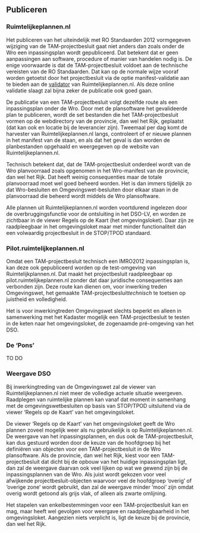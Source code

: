 ## Publiceren 

### Ruimtelijkeplannen.nl

Het publiceren van het uiteindelijk met RO Standaarden 2012 vormgegeven wijziging van de TAM-projectbesluit gaat niet anders dan zoals onder de Wro een inpassingsplan wordt gepubliceerd. Dat betekent dat er geen aanpassingen aan software, procedure of manier van handelen nodig is. De enige voorwaarde is dat de TAM-projectbesluit voldoet aan de technische vereisten van de RO Standaarden. Dat kan op de normale wijze vooraf worden getoetst door het projectbesluit via de optie manifest-validatie aan te bieden aan de <a href='https://www.ruimtelijkeplannen.nl/validator/validator/?' target='_blank'>validator</a> van Ruimtelijkeplannen.nl. Als deze online validatie slaagt zal bijna zeker de publicatie ook goed gaan.

De publicatie van een TAM-projectbesluit volgt dezelfde route als een inpassingsplan onder de Wro. Door met de plansoftware het gevalideerde plan te publiceren, wordt de set bestanden die het TAM-projectbesluit vormen op de webdirectory van de provincie, dan wel het Rijk, geplaatst (dat kan ook en locatie bij de leverancier zijn). Tweemaal per dag komt de harvester van Ruimtelijkeplannen.nl langs, controleert of er nieuwe plannen in het manifest van de staan, en als dat het geval is dan worden de planbestanden opgehaald en weergegeven op de website van Ruimtelijkeplannen.nl.

Technisch betekent dat, dat de TAM-projectbesluit onderdeel wordt van de Wro planvoorraad zoals opgenomen in het Wro-manifest van de provincie, dan wel het Rijk. Dat heeft weinig consequenties maar de totale planvoorraad moet wel goed beheerd worden. Het is dan immers tijdelijk zo dat Wro-besluiten en Omgevingswet-besluiten door elkaar staan in de planvoorraad die beheerd wordt middels de Wro plansoftware.

Alle plannen uit Ruimtelijkeplannen.nl worden voortdurend ingelezen door de overbruggingsfunctie voor de ontsluiting in het DSO-LV, en worden ze zichtbaar in de viewer Regels op de Kaart (het omgevingsloket). Daar zijn ze raadpleegbaar in het omgevingsloket maar met minder functionaliteit dan een volwaardig projectbesluit in de STOP/TPOD standaard.

### Pilot.ruimtelijkeplannen.nl

Omdat een TAM-projectbesluit technisch een IMRO2012 inpassingsplan is, kan deze ook gepubliceerd worden op de test-omgeving van Ruimtelijkplannen.nl. Dat maakt het projectbesluit raadpleegbaar op pilot.ruimtelijkeplannen.nl zonder dat daar juridische consequenties aan verbonden zijn. Deze route kan dienen om, voor inwerking treden Omgevingswet, het gemaakte TAM-projectbesluit<i>technisch</i> te toetsen op juistheid en volledigheid. 

Het is voor inwerkingtreden Omgevingswet slechts beperkt en alleen in samenwerking met het Kadaster mogelijk een TAM-projectbesluit te testen in de keten naar het omgevingsloket, de zogenaamde pré-omgeving van het DSO. 

### De ‘Pons’

TO DO 

### Weergave DSO

Bij inwerkingtreding van de Omgevingswet zal de viewer van Ruimtelijkeplannen.nl niet meer de volledige actuele situatie weergeven. Raadplegen van ruimtelijke plannen kan vanaf dat moment in samenhang met de omgevingswetbesluiten op basis van STOP/TPOD uitsluitend via de viewer ‘Regels op de Kaart’ van het omgevingsloket. 

De viewer ‘Regels op de Kaart’ van het omgevingsloket geeft de Wro plannen zoveel mogelijk weer als nu gebruikelijk is op Ruimtelijkeplannen.nl. De weergave van het inpassingsplannen, en dus ook de TAM-projectbesluit, kan dus gestuurd worden door de keuze van de hoofdgroep bij het definiëren van objecten voor een TAM-projectbesluit in de Wro plansoftware. Als de provincie, dan wel het Rijk, kiest voor een TAM-projectbesluit dat dicht bij de opbouw van het huidige inpassingsplan ligt, dan zal de weergave daarvan ook veel lijken op wat we gewend zijn bij de inpassingsplannen van de Wro. Als juist wordt gekozen voor veel afwijkende projectbesluit-objecten waarvoor veel de hoofdgroep ‘overig’ of ‘overige zone’ wordt gebruikt, dan zal de weergave minder ‘mooi’ zijn omdat overig wordt getoond als grijs vlak, of alleen als zwarte omlijning. 

Het stapelen van enkelbestemmingen voor een TAM-projectbesluit kan en mag, maar heeft wel gevolgen voor weergave en raadpleegbaarheid in het omgevingsloket. Aangezien niets verplicht is, ligt de keuze bij de provincie, dan wel het Rijk. 


